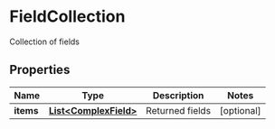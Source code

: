 

# FieldCollection

Collection of fields

## Properties

| Name | Type | Description | Notes |
|------------ | ------------- | ------------- | -------------|
|**items** | [**List&lt;ComplexField&gt;**](ComplexField.md) | Returned fields |  [optional] |



